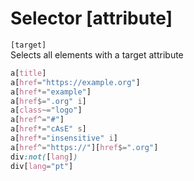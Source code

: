 # Selector [attribute]

`[target]`  
Selects all elements with a target attribute

``` css
a[title]
a[href="https://example.org"]
a[href*="example"]
a[href$=".org" i]
a[class~="logo"]
a[href^="#"]
a[href*="cAsE" s]
a[href*="insensitive" i]
a[href^="https://"][href$=".org"]
div:not([lang])
div[lang="pt"]
```
